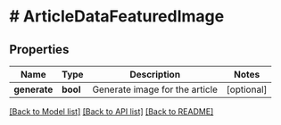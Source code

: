 # # ArticleDataFeaturedImage

## Properties

Name | Type | Description | Notes
------------ | ------------- | ------------- | -------------
**generate** | **bool** | Generate image for the article | [optional]

[[Back to Model list]](../../README.md#models) [[Back to API list]](../../README.md#endpoints) [[Back to README]](../../README.md)
